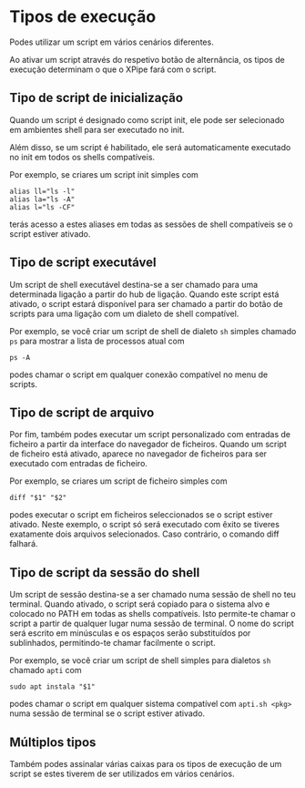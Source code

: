 # Tipos de execução

Podes utilizar um script em vários cenários diferentes.

Ao ativar um script através do respetivo botão de alternância, os tipos de execução determinam o que o XPipe fará com o script.

## Tipo de script de inicialização

Quando um script é designado como script init, ele pode ser selecionado em ambientes shell para ser executado no init.

Além disso, se um script é habilitado, ele será automaticamente executado no init em todos os shells compatíveis.

Por exemplo, se criares um script init simples com
```
alias ll="ls -l"
alias la="ls -A"
alias l="ls -CF"
```
terás acesso a estes aliases em todas as sessões de shell compatíveis se o script estiver ativado.

## Tipo de script executável

Um script de shell executável destina-se a ser chamado para uma determinada ligação a partir do hub de ligação.
Quando este script está ativado, o script estará disponível para ser chamado a partir do botão de scripts para uma ligação com um dialeto de shell compatível.

Por exemplo, se você criar um script de shell de dialeto `sh` simples chamado `ps` para mostrar a lista de processos atual com
```
ps -A
```
podes chamar o script em qualquer conexão compatível no menu de scripts.

## Tipo de script de arquivo

Por fim, também podes executar um script personalizado com entradas de ficheiro a partir da interface do navegador de ficheiros.
Quando um script de ficheiro está ativado, aparece no navegador de ficheiros para ser executado com entradas de ficheiro.

Por exemplo, se criares um script de ficheiro simples com
```
diff "$1" "$2"
```
podes executar o script em ficheiros seleccionados se o script estiver ativado.
Neste exemplo, o script só será executado com êxito se tiveres exatamente dois arquivos selecionados.
Caso contrário, o comando diff falhará.

## Tipo de script da sessão do shell

Um script de sessão destina-se a ser chamado numa sessão de shell no teu terminal.
Quando ativado, o script será copiado para o sistema alvo e colocado no PATH em todas as shells compatíveis.
Isto permite-te chamar o script a partir de qualquer lugar numa sessão de terminal.
O nome do script será escrito em minúsculas e os espaços serão substituídos por sublinhados, permitindo-te chamar facilmente o script.

Por exemplo, se você criar um script de shell simples para dialetos `sh` chamado `apti` com
```
sudo apt instala "$1"
```
podes chamar o script em qualquer sistema compatível com `apti.sh <pkg>` numa sessão de terminal se o script estiver ativado.

## Múltiplos tipos

Também podes assinalar várias caixas para os tipos de execução de um script se estes tiverem de ser utilizados em vários cenários.
